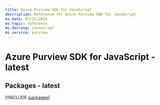 ```yaml
---
title: Azure Purview SDK for JavaScript
description: Reference for Azure Purview SDK for JavaScript
ms.date: 07/25/2024
ms.topic: reference
ms.devlang: javascript
ms.service: purview
---
```

# Azure Purview SDK for JavaScript - latest
## Packages - latest
[!INCLUDE [packages](purview-index.md)]